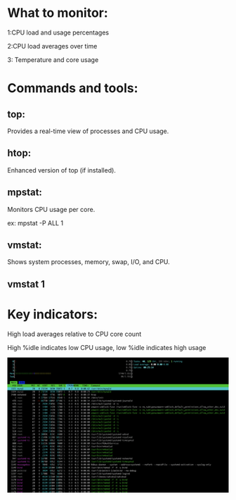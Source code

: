 # What to monitor:
1:CPU load and usage percentages

2:CPU load averages over time

3: Temperature and core usage
# Commands and tools:
## top:
Provides a real-time view of processes and CPU usage.

## htop:
Enhanced version of top (if installed).
## mpstat: 
Monitors CPU usage per core.

ex: mpstat -P ALL 1
## vmstat: 
Shows system processes, memory, swap, I/O, and CPU.

## vmstat 1

# Key indicators:
High load averages relative to CPU core count

High %idle indicates low CPU usage, low %idle indicates high usage


![Alt text](https://github.com/Mohamedsaaidi/Linux-System-Monitoring/blob/main/Images/Screenshot%202024-11-13%20at%2010.42.58.png)
